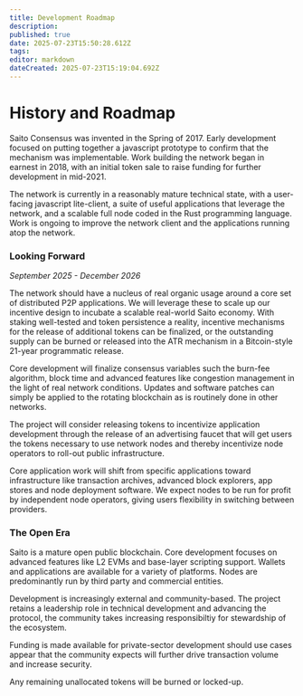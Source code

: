 ```yaml
---
title: Development Roadmap
description: 
published: true
date: 2025-07-23T15:50:28.612Z
tags: 
editor: markdown
dateCreated: 2025-07-23T15:19:04.692Z
---
```


# History and Roadmap

Saito Consensus was invented in the Spring of 2017. Early development focused on putting together a javascript prototype to confirm that the mechanism was implementable. Work building the network began in earnest in 2018, with an initial token sale to raise funding for further development in mid-2021.

The network is currently in a reasonably mature technical state, with a user-facing javascript lite-client, a suite of useful applications that leverage the network, and a scalable full node coded in the Rust programming language. Work is ongoing to improve the network client and the applications running atop the network.



### Looking Forward

*September 2025 - December 2026*

The network should have a nucleus of real organic usage around a core set of distributed P2P applications. We will leverage these to scale up our incentive design to incubate a scalable real-world Saito economy. With staking well-tested and token persistence a reality, incentive mechanisms for the release of additional tokens can be finalized, or the outstanding supply can be burned or released into the ATR mechanism in a Bitcoin-style 21-year programmatic release.

Core development will finalize consensus variables such the burn-fee algorithm, block time and advanced features like congestion management in the light of real network conditions. Updates and software patches can simply be applied to the rotating blockchain as is routinely done in other networks.

The project will consider releasing tokens to incentivize application development through the release of an advertising faucet that will get users the tokens necessary to use network nodes and thereby incentivize node operators to roll-out public infrastructure. 

Core application work will shift from specific applications toward infrastructure like transaction archives, advanced block explorers, app stores and node deployment software. We expect nodes to be run for profit by independent node operators, giving users flexibility in switching between providers.

### The Open Era

Saito is a mature open public blockchain. Core development focuses on advanced features like L2 EVMs and base-layer scripting support. Wallets and applications are available for a variety of platforms. Nodes are predominantly run by third party and commercial entities.

Development is increasingly external and community-based. The project retains a leadership role in technical development and advancing the protocol, the community takes increasing responsibiltiy for stewardship of the ecosystem. 

Funding is made available for private-sector development should use cases appear that the community expects will further drive transaction volume and increase security. 

Any remaining unallocated tokens will be burned or locked-up.
